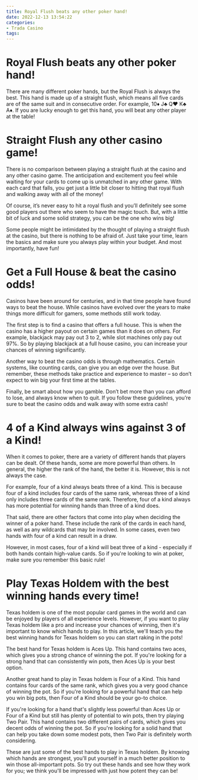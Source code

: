 ```yaml
---
title: Royal Flush beats any other poker hand!
date: 2022-12-13 13:54:22
categories:
- Trada Casino
tags:
---
```



#  Royal Flush beats any other poker hand!

There are many different poker hands, but the Royal Flush is always the best. This hand is made up of a straight flush, which means all five cards are of the same suit and in consecutive order. For example, 10♦ J♣ Q♥ K♣ A♦. If you are lucky enough to get this hand, you will beat any other player at the table!

#  Straight Flush any other casino game! 

There is no comparison between playing a straight flush at the casino and any other casino game. The anticipation and excitement you feel while waiting for your cards to come up is unmatched in any other game. With each card that falls, you get just a little bit closer to hitting that royal flush and walking away with all of the money!

Of course, it’s never easy to hit a royal flush and you’ll definitely see some good players out there who seem to have the magic touch. But, with a little bit of luck and some solid strategy, you can be the one who wins big!

Some people might be intimidated by the thought of playing a straight flush at the casino, but there is nothing to be afraid of. Just take your time, learn the basics and make sure you always play within your budget. And most importantly, have fun!

#  Get a Full House & beat the casino odds! 

Casinos have been around for centuries, and in that time people have found ways to beat the house. While casinos have evolved over the years to make things more difficult for gamers, some methods still work today.

The first step is to find a casino that offers a full house. This is when the casino has a higher payout on certain games than it does on others. For example, blackjack may pay out 3 to 2, while slot machines only pay out 97%. So by playing blackjack at a full house casino, you can increase your chances of winning significantly.

Another way to beat the casino odds is through mathematics. Certain systems, like counting cards, can give you an edge over the house. But remember, these methods take practice and experience to master – so don’t expect to win big your first time at the tables.

Finally, be smart about how you gamble. Don’t bet more than you can afford to lose, and always know when to quit. If you follow these guidelines, you’re sure to beat the casino odds and walk away with some extra cash!

#  4 of a Kind always wins against 3 of a Kind!

When it comes to poker, there are a variety of different hands that players can be dealt. Of these hands, some are more powerful than others. In general, the higher the rank of the hand, the better it is. However, this is not always the case.

For example, four of a kind always beats three of a kind. This is because four of a kind includes four cards of the same rank, whereas three of a kind only includes three cards of the same rank. Therefore, four of a kind always has more potential for winning hands than three of a kind does.

That said, there are other factors that come into play when deciding the winner of a poker hand. These include the rank of the cards in each hand, as well as any wildcards that may be involved. In some cases, even two hands with four of a kind can result in a draw.

However, in most cases, four of a kind will beat three of a kind - especially if both hands contain high-value cards. So if you're looking to win at poker, make sure you remember this basic rule!

#  Play Texas Holdem with the best winning hands every time!

Texas holdem is one of the most popular card games in the world and can be enjoyed by players of all experience levels. However, if you want to play Texas holdem like a pro and increase your chances of winning, then it's important to know which hands to play. In this article, we'll teach you the best winning hands for Texas holdem so you can start raking in the pots!

The best hand for Texas holdem is Aces Up. This hand contains two aces, which gives you a strong chance of winning the pot. If you're looking for a strong hand that can consistently win pots, then Aces Up is your best option.

Another great hand to play in Texas holdem is Four of a Kind. This hand contains four cards of the same rank, which gives you a very good chance of winning the pot. So if you're looking for a powerful hand that can help you win big pots, then Four of a Kind should be your go-to choice.

If you're looking for a hand that's slightly less powerful than Aces Up or Four of a Kind but still has plenty of potential to win pots, then try playing Two Pair. This hand contains two different pairs of cards, which gives you decent odds of winning the pot. So if you're looking for a solid hand that can help you take down some modest pots, then Two Pair is definitely worth considering.

These are just some of the best hands to play in Texas holdem. By knowing which hands are strongest, you'll put yourself in a much better position to win those all-important pots. So try out these hands and see how they work for you; we think you'll be impressed with just how potent they can be!
